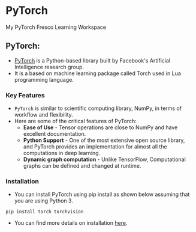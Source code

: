 # PyTorch
My PyTorch Fresco Learning Workspace

## PyTorch:
* [PyTorch](https://pytorch.org/) is a Python-based library built by Facebook's Artificial Intelligence research group.
* It is a based on machine learning package called Torch used in Lua programming language.

### Key Features
* `PyTorch` is similar to scientific computing library, NumPy, in terms of workflow and flexibility.
* Here are some of the critical features of PyTorch:
  * **Ease of Use** - Tensor operations are close to NumPy and have excellent documentation.
  * **Python Support** - One of the most extensive open source library, and PyTorch provides an implementation for almost all the computations in deep learning.
  * **Dynamic graph computation** - Unlike TensorFlow, Computational graphs can be defined and changed at runtime.
  
### Installation
* You can install PyTorch using pip install as shown below assuming that you are using Python 3.
```
pip install torch torchvision
```
* You can find more details on installation [here](https://pytorch.org/get-started/locally/).
